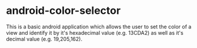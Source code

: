 # android-color-selector
This is a basic android application which allows the user to set the color of a view and identify it by it's hexadecimal value (e.g. 13CDA2) as well as it's decimal value (e.g. 19,205,162).
